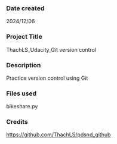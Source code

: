 ### Date created
2024/12/06

### Project Title
ThachLS_Udacity_Git version control

### Description
Practice version control using Git

### Files used
bikeshare.py

### Credits
https://github.com/ThachLS/pdsnd_github


